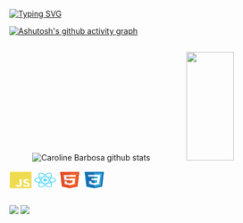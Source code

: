 
[![Typing SVG](https://readme-typing-svg.herokuapp.com/?color=ff6e96&size=35&center=true&vCenter=true&width=1000&lines=HELLO,+My+name+is+Fernando-Portigliotti;I'm+25+years+old;I'm+from+Brazil;I+Graduated+systems+Development;Be+Welcome!+:%29)](https://git.io/typing-svg)

[![Ashutosh's github activity graph](https://github-readme-activity-graph.vercel.app/graph?username=Fernando-Portigliotti&bg_color=0d1117&color=ff6e96&line=b13583&point=ff6e96&area=true&hide_border=true)](https://github.com/Fernando-Portigliotti/github-readme-activity-graph)

##

<div align="center">  
  <img width="49%" height="195px" src="https://github-readme-stats.vercel.app/api?username=Fernando-Portigliotti&show_icons=true&theme=dracula#gh-dracula-mode-only" alt="Caroline Barbosa github stats" /> 
  <img width="41%" height="195px" src="https://github-readme-stats.vercel.app/api/top-langs/?username=Fernando-Portigliotti&show_icons=true&theme=dracula#gh-dracula-mode-only" />
</div>



<div style="display: inline_block"><br>
  <img align="center" height="30" width="40" src="https://raw.githubusercontent.com/devicons/devicon/master/icons/javascript/javascript-plain.svg">
  <img align="center" height="30" width="40" src="https://raw.githubusercontent.com/devicons/devicon/master/icons/react/react-original.svg">
  <img align="center" height="30" width="40" src="https://raw.githubusercontent.com/devicons/devicon/master/icons/html5/html5-original.svg">
  <img align="center" height="30" width="40" src="https://raw.githubusercontent.com/devicons/devicon/master/icons/css3/css3-original.svg">
</div>
  
##
 
<div> 
  <a href="https://instagram.com/portigliotti.png" target="_blank"><img src="https://img.shields.io/badge/-Instagram-%23E4405F?style=for-the-badge&logo=instagram&logoColor=white" target="_blank"></a>
  <a href = "fernando_portigliotti@gmail.com"><img src="https://img.shields.io/badge/-Gmail-%23333?style=for-the-badge&logo=gmail&logoColor=white" target="_blank"></a>
</div>
